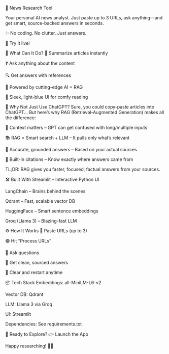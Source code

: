 📰 News Research Tool


Your personal AI news analyst.
Just paste up to 3 URLs, ask anything—and get smart, source-backed answers in seconds.

✨ No coding. No clutter. Just answers.

🔗 Try it live!

🚀 What Can It Do?
📄 Summarize articles instantly

❓ Ask anything about the content

🔍 Get answers with references

🧠 Powered by cutting-edge AI + RAG

🎨 Sleek, light-blue UI for comfy reading

🤔 Why Not Just Use ChatGPT?
Sure, you could copy-paste articles into ChatGPT...
But here’s why RAG (Retrieval-Augmented Generation) makes all the difference:

🧩 Context matters – GPT can get confused with long/multiple inputs

📚 RAG = Smart search + LLM – It pulls only what’s relevant

🧠 Accurate, grounded answers – Based on your actual sources

🔎 Built-in citations – Know exactly where answers came from

TL;DR: RAG gives you faster, focused, factual answers from your sources.

🛠️ Built With
Streamlit – Interactive Python UI

LangChain – Brains behind the scenes

Qdrant – Fast, scalable vector DB

HuggingFace – Smart sentence embeddings

Groq (Llama 3) – Blazing-fast LLM

⚙️ How It Works
🔗 Paste URLs (up to 3)

🟢 Hit “Process URLs”

🧠 Ask questions

💬 Get clean, sourced answers

🔄 Clear and restart anytime

📦 Tech Stack
Embeddings: all-MiniLM-L6-v2

Vector DB: Qdrant

LLM: Llama 3 via Groq

UI: Streamlit

Dependencies: See requirements.txt

🎯 Ready to Explore?
👉 Launch the App

Happy researching! 🧠💡

